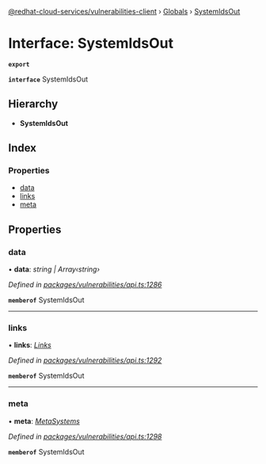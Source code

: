 [@redhat-cloud-services/vulnerabilities-client](../README.md) › [Globals](../globals.md) › [SystemIdsOut](systemidsout.md)

# Interface: SystemIdsOut

**`export`** 

**`interface`** SystemIdsOut

## Hierarchy

* **SystemIdsOut**

## Index

### Properties

* [data](systemidsout.md#data)
* [links](systemidsout.md#links)
* [meta](systemidsout.md#meta)

## Properties

###  data

• **data**: *string | Array‹string›*

*Defined in [packages/vulnerabilities/api.ts:1286](https://github.com/RedHatInsights/javascript-clients/blob/master/packages/vulnerabilities/api.ts#L1286)*

**`memberof`** SystemIdsOut

___

###  links

• **links**: *[Links](links.md)*

*Defined in [packages/vulnerabilities/api.ts:1292](https://github.com/RedHatInsights/javascript-clients/blob/master/packages/vulnerabilities/api.ts#L1292)*

**`memberof`** SystemIdsOut

___

###  meta

• **meta**: *[MetaSystems](metasystems.md)*

*Defined in [packages/vulnerabilities/api.ts:1298](https://github.com/RedHatInsights/javascript-clients/blob/master/packages/vulnerabilities/api.ts#L1298)*

**`memberof`** SystemIdsOut
